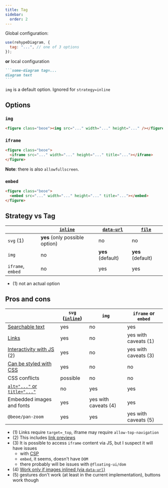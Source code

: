 ```yaml
---
title: Tag
sidebar:
  order: 2
---
```


Global configuration:

```js
use(rehypeDiagram, {
  tag: "...", // one of 3 options
});
```

**or** local configuration

````md
```some-diagram tag=...
diagram text
```
````

`img` is a default option. Ignored for `strategy=inline`

## Options

### `img`

```html
<figure class="beoe"><img src="..." width="..." height="..." /></figure>
```

### `iframe`

```html
<figure class="beoe">
  <iframe src="..." width="..." height="..." title="..."></iframe>
</figure>
```

**Note**: there is also `allowfullscreen`.

### `embed`

```html
<figure class="beoe">
  <embed src="..." width="..." height="..." title="..."></embed>
</figure>
```

## Strategy vs Tag

|                   | [`inline`](/start-here/strategy/#inline) | [`data-url`](/start-here/strategy/#data-url) | [`file`](/start-here/strategy/#file) |
| ----------------- | ---------------------------------------- | -------------------------------------------- | ------------------------------------ |
| `svg` (1)         | **yes** (only possible option)           | no                                           | no                                   |
| `img`             | no                                       | **yes** (default)                            | **yes** (default)                    |
| `iframe`, `embed` | no                                       | yes                                          | yes                                  |

- (1) not an actual option

## Pros and cons

|                                                                                         | `svg` ([`inline`](/start-here/strategy/#inline)) | `img`                | `iframe` or `embed`  |
| --------------------------------------------------------------------------------------- | ------------------------------------------------ | -------------------- | -------------------- |
| [Searchable text](/start-here/interactivity/#searchable-text)                           | yes                                              | no                   | yes                  |
| [Links](/start-here/interactivity/#links)                                               | yes                                              | no                   | yes with caveats (1) |
| [Interactivity with JS](/start-here/interactivity/#progressive-enhancement-with-js) (2) | yes                                              | no                   | yes with caveats (3) |
| [Can be styled with CSS](/start-here/styling-with-css/)                                 | yes                                              | no                   | no                   |
| CSS conflicts                                                                           | possible                                         | no                   | no                   |
| [`alt="..."` or `title="..."`](/start-here/accessibility/)                              | no                                               | yes                  | yes                  |
| Embedded images and fonts                                                               | yes                                              | yes with caveats (4) | yes                  |
| `@beoe/pan-zoom`                                                                        | yes                                              | yes                  | yes with caveats (5) |

- (1) Links require `target=_top`, iframe may require `allow-top-navigation`
- (2) This includes [link previews](https://astro-digital-garden.stereobooster.com/recipes/link-previews/)
- (3) It is possible to access `iframe` content via JS, but I suspect it will have issues
  - with [CSP](https://developer.mozilla.org/en-US/docs/Web/HTTP/CSP)
  - `embed`, it seems, doesn't have `DOM`
  - there probably will be issues with `@floating-ui/dom`
- (4) [Work only if images inlined (via `data-url`)](https://developer.mozilla.org/en-US/docs/Web/SVG/SVG_as_an_Image#restrictions)
- (5) gestures don't work (at least in the current implementation), buttons work though
